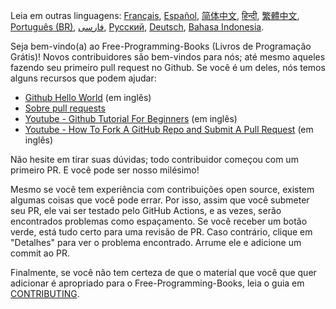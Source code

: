 Leia em outras linguagens: [Français](HOWTO-fr.md), [Español](HOWTO-es.md), [简体中文](HOWTO-zh.md), [हिन्दी](HOWTO-hi.md), [繁體中文](HOWTO-zh_TW.md), [Português (BR)](HOWTO-pt_BR.md), [فارسی](HOWTO-fa_IR.md), [Русский](HOWTO-ru.md), [Deutsch](HOWTO-de.md), [Bahasa Indonesia](HOWTO-id.md).


Seja bem-vindo(a) ao Free-Programming-Books (Livros de Programação Grátis)! Novos contribuidores são bem-vindos para nós; até mesmo aqueles fazendo seu primeiro pull request no Github. Se você é um deles, nós temos alguns recursos que podem ajudar:


* [Github Hello World](https://guides.github.com/activities/hello-world/) (em inglês)
* [Sobre pull requests](https://docs.github.com/pt/free-pro-team@latest/github/collaborating-with-issues-and-pull-requests/about-pull-requests)
* [Youtube - Github Tutorial For Beginners](https://www.youtube.com/watch?v=0fKg7e37bQE) (em inglês)
* [Youtube - How To Fork A GitHub Repo and Submit A Pull Request](https://www.youtube.com/watch?v=G1I3HF4YWEw) (em inglês)


Não hesite em tirar suas dúvidas; todo contribuidor começou com um primeiro PR. E você pode ser nosso milésimo!


Mesmo se você tem experiência com contribuições open source, existem algumas coisas que você pode errar. Por isso, assim que você submeter seu PR, ele vai ser testado pelo GitHub Actions, e as vezes, serão encontrados problemas como espaçamento. Se você receber um botão verde, está tudo certo para uma revisão de PR. Caso contrário, clique em "Detalhes" para ver o problema encontrado. Arrume ele e adicione um commit ao PR.


Finalmente, se você não tem certeza de que o material que você que quer adicionar é apropriado para o Free-Programming-Books, leia o guia em [CONTRIBUTING](CONTRIBUTING.md).
